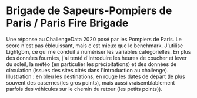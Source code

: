 # Brigade de Sapeurs-Pompiers de Paris / Paris Fire Brigade
Une réponse au ChallengeData 2020 posé par les Pompiers de Paris. Le score n'est pas éblouissant, mais c'est mieux que le benchmark.
J'utilise Lightgbm, ce qui me conduit à numériser les variables catégorielles. En plus des données fournies, j'ai tenté d'introduire les heures de coucher et lever du soleil, la météo (en particulier les précipitations) et des données de circulation (issues des sites cités dans l'introduction au challenge).
Illustration : en bleu les destinations, en rouge les dates de départ (le plus souvent des casernes(les gros points), mais aussi vraisemblablement parfois des véhicules sur le chemin du retour (les petits points)). 

